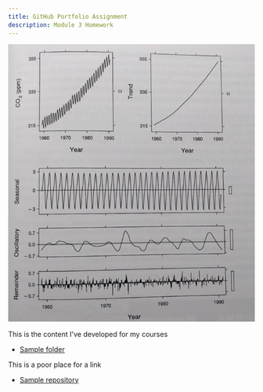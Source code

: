 ```yaml
---
title: GitHub Portfolio Assignment
description: Module 3 Homework
---
```


![My Picture](/pics/ClevelandTimeSeriesDecomposition.jpg)

This is the content I've developed for my courses

- [Sample folder](timeseries/index.md)

This is a poor place for a link

- [Sample repository](https://github.com/LukeTrieber/BAUD-5112-Luke-Trieber)
